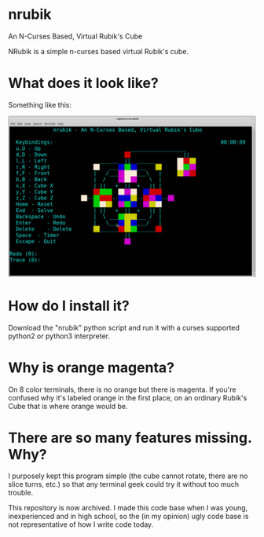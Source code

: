 # nrubik
An N-Curses Based, Virtual Rubik's Cube

NRubik is a simple n-curses based virtual Rubik's cube.

# What does it look like?

Something like this:

![Screenshot](/nrubik-screenshot.png?raw=true)

# How do I install it?

Download the "nrubik" python script and run it with a curses supported python2 or python3 interpreter.

# Why is orange magenta?

On 8 color terminals, there is no orange but there is magenta. If you're confused why it's labeled orange in the first place, on an ordinary Rubik's Cube that is where orange would be.

# There are so many features missing. Why?

I purposely kept this program simple (the cube cannot rotate, there are no slice turns, etc.) so that any terminal geek could try it without too much trouble.

This repository is now archived. I made this code base when I was young, inexperienced and in high school, so the (in my opinion) ugly code base is not representative of how I write code today.
